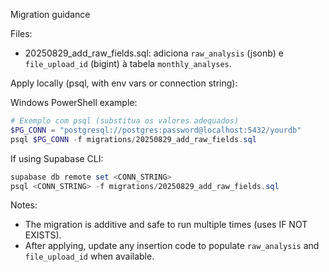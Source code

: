Migration guidance

Files:
- 20250829_add_raw_fields.sql: adiciona `raw_analysis` (jsonb) e `file_upload_id` (bigint) à tabela `monthly_analyses`.

Apply locally (psql, with env vars or connection string):

Windows PowerShell example:

```powershell
# Exemplo com psql (substitua os valores adequados)
$PG_CONN = "postgresql://postgres:password@localhost:5432/yourdb"
psql $PG_CONN -f migrations/20250829_add_raw_fields.sql
```

If using Supabase CLI:

```powershell
supabase db remote set <CONN_STRING>
psql <CONN_STRING> -f migrations/20250829_add_raw_fields.sql
```

Notes:
- The migration is additive and safe to run multiple times (uses IF NOT EXISTS).
- After applying, update any insertion code to populate `raw_analysis` and `file_upload_id` when available.
